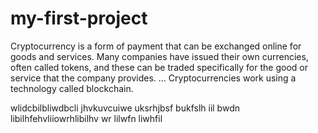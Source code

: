 # my-first-project

Cryptocurrency is a form of payment that can be exchanged online for goods and services. Many companies have issued their own currencies, often called tokens, and these can be traded specifically for the good or service that the company provides. ... Cryptocurrencies work using a technology called blockchain.

wlidcbilbliwdbcli 
jhvkuvcuiwe
uksrhjbsf bukfslh iil bwdn libilhfehvliiowrhlibilhv wr lilwfn liwhfil
